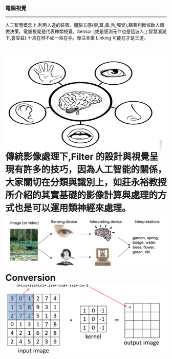 ### 電腦視覺

***

人工智慧概念上,利用人造的裝置，體驗五感(眼,耳,鼻,舌,觸覺),藉著判斷協助人類做決策。電腦視覺是代表神類視覺。Sensor (或是感測元件也是這波人工智慧浪潮下,會受益).十鳥在林不如一鳥在手。專注本業 Linking 可能在才是王道。

<img src="../img/Intelligence.jpg" width = "600" height = "300" alt="五感" align=center /><br>傳統影像處理下,Filter 的設計與視覺呈現有許多的技巧，因為人工智能的關係，大家關切在分類與識別上，如莊永裕教授所介紹的其實基礎的影像計算與處理的方式也是可以運用類神經來處理。![電腦視覺](../img/computervision.jpg)<br>Conversion ![](../img/Convolution.jpg)
=======

